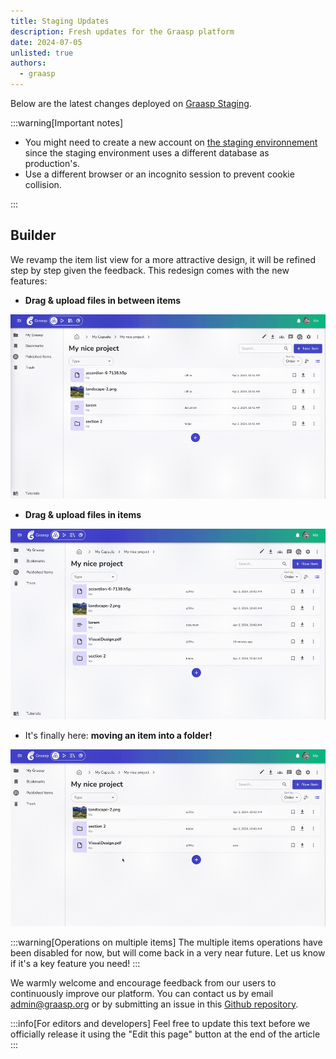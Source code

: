 ```yaml
---
title: Staging Updates
description: Fresh updates for the Graasp platform
date: 2024-07-05
unlisted: true
authors:
  - graasp
---
```


Below are the latest changes deployed on [Graasp Staging](https://builder.stage.graasp.org).

:::warning[Important notes]

- You might need to create a new account on [the staging environnement](https://auth.stage.graasp.org) since the staging environment uses a different database as production's.
- Use a different browser or an incognito session to prevent cookie collision.

:::

<!-- Everything below this will not be shown in the post overview -->
<!-- truncate -->

## Builder

We revamp the item list view for a more attractive design, it will be refined step by step given the feedback. This redesign comes with the new features:

- **Drag & upload files in between items**

![upload in between](./upload-between-items.gif)

- **Drag & upload files in items**

![upload in item](./upload-in-item.gif)

- It's finally here: **moving an item into a folder!**

![move in item](./move-in-item.gif)

:::warning[Operations on multiple items]
The multiple items operations have been disabled for now, but will come back in a very near future. Let us know if it's a key feature you need!
:::

<!-- Generic message -->

We warmly welcome and encourage feedback from our users to continuously improve our platform. You can contact us by email [admin@graasp.org](mailto:admin@graasp.org) or by submitting an issue in this [Github repository](https://github.com/graasp/graasp-feedback).

:::info[For editors and developers]
Feel free to update this text before we officially release it using the "Edit this page" button at the end of the article
:::
